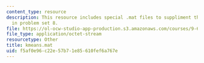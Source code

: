 ```yaml
---
content_type: resource
description: This resource includes special .mat files to suppliment the contents
  in problem set 8.
file: https://ol-ocw-studio-app-production.s3.amazonaws.com/courses/9-641j-introduction-to-neural-networks-spring-2005/f5af0e96c22e57b71e85610fef6a767e_kmeans.mat
file_type: application/octet-stream
resourcetype: Other
title: kmeans.mat
uid: f5af0e96-c22e-57b7-1e85-610fef6a767e
---
```

